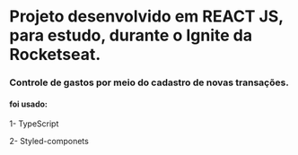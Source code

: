 # Projeto desenvolvido em REACT JS, para estudo, durante o Ignite da Rocketseat.

### Controle de gastos por meio do cadastro de novas transações. 

#### foi usado: 
1- TypeScript   

2- Styled-componets


